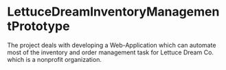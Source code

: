 # LettuceDreamInventoryManagementPrototype
The project deals with developing a Web-Application which can automate most of the inventory and order management task for Lettuce Dream Co. which is a nonprofit organization.        
